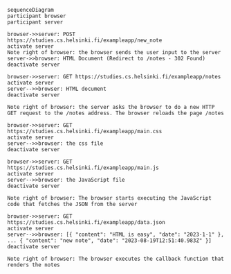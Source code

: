     sequenceDiagram
    participant browser
    participant server

    browser->>server: POST https://studies.cs.helsinki.fi/exampleapp/new_note
    activate server
    Note right of browser: the browser sends the user input to the server
    server->>browser: HTML Document (Redirect to /notes - 302 Found)
    deactivate server

    browser->>server: GET https://studies.cs.helsinki.fi/exampleapp/notes
    activate server
    server-->>browser: HTML document
    deactivate server

    Note right of browser: the server asks the browser to do a new HTTP GET request to the /notes address. The browser reloads the page /notes

    browser->>server: GET https://studies.cs.helsinki.fi/exampleapp/main.css
    activate server
    server-->>browser: the css file
    deactivate server

    browser->>server: GET https://studies.cs.helsinki.fi/exampleapp/main.js
    activate server
    server-->>browser: the JavaScript file
    deactivate server

    Note right of browser: The browser starts executing the JavaScript code that fetches the JSON from the server

    browser->>server: GET https://studies.cs.helsinki.fi/exampleapp/data.json
    activate server
    server-->>browser: [{ "content": "HTML is easy", "date": "2023-1-1" }, ... { "content": "new note", "date": "2023-08-19T12:51:40.983Z" }]
    deactivate server

    Note right of browser: The browser executes the callback function that renders the notes
